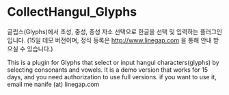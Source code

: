 # CollectHangul_Glyphs
글립스(Glyphs)에서 초성, 중성, 종성 자소 선택으로 한글을 선택 및 입력하는 플러그인입니다.
(15일 데모 버전이며, 정식 등록은 http://www.linegap.com 을 통해 안내 받으실 수 있습니다.)

This is a plugin for Glyphs that select or input hangul characters(glyphs) by selecting consonants and vowels. It is a demo version that works for 15 days, and you need authorization to use full versions.
if you want to use it, email me nanife (at) linegap.com

